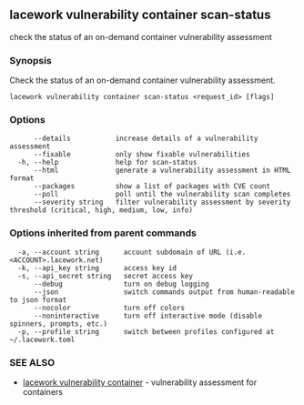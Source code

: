 ## lacework vulnerability container scan-status

check the status of an on-demand container vulnerability assessment

### Synopsis

Check the status of an on-demand container vulnerability assessment.

```
lacework vulnerability container scan-status <request_id> [flags]
```

### Options

```
      --details           increase details of a vulnerability assessment
      --fixable           only show fixable vulnerabilities
  -h, --help              help for scan-status
      --html              generate a vulnerability assessment in HTML format
      --packages          show a list of packages with CVE count
      --poll              poll until the vulnerability scan completes
      --severity string   filter vulnerability assessment by severity threshold (critical, high, medium, low, info)
```

### Options inherited from parent commands

```
  -a, --account string      account subdomain of URL (i.e. <ACCOUNT>.lacework.net)
  -k, --api_key string      access key id
  -s, --api_secret string   secret access key
      --debug               turn on debug logging
      --json                switch commands output from human-readable to json format
      --nocolor             turn off colors
      --noninteractive      turn off interactive mode (disable spinners, prompts, etc.)
  -p, --profile string      switch between profiles configured at ~/.lacework.toml
```

### SEE ALSO

* [lacework vulnerability container](lacework_vulnerability_container.md)	 - vulnerability assessment for containers

